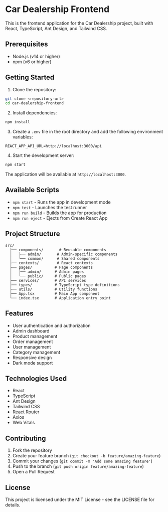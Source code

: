 # Car Dealership Frontend

This is the frontend application for the Car Dealership project, built with React, TypeScript, Ant Design, and Tailwind CSS.

## Prerequisites

- Node.js (v14 or higher)
- npm (v6 or higher)

## Getting Started

1. Clone the repository:
```bash
git clone <repository-url>
cd car-dealership-frontend
```

2. Install dependencies:
```bash
npm install
```

3. Create a `.env` file in the root directory and add the following environment variables:
```
REACT_APP_API_URL=http://localhost:3000/api
```

4. Start the development server:
```bash
npm start
```

The application will be available at `http://localhost:3000`.

## Available Scripts

- `npm start` - Runs the app in development mode
- `npm test` - Launches the test runner
- `npm run build` - Builds the app for production
- `npm run eject` - Ejects from Create React App

## Project Structure

```
src/
  ├── components/       # Reusable components
  │   ├── admin/       # Admin-specific components
  │   └── common/      # Shared components
  ├── contexts/        # React contexts
  ├── pages/          # Page components
  │   ├── admin/      # Admin pages
  │   └── public/     # Public pages
  ├── services/       # API services
  ├── types/          # TypeScript type definitions
  ├── utils/          # Utility functions
  ├── App.tsx         # Main App component
  └── index.tsx       # Application entry point
```

## Features

- User authentication and authorization
- Admin dashboard
- Product management
- Order management
- User management
- Category management
- Responsive design
- Dark mode support

## Technologies Used

- React
- TypeScript
- Ant Design
- Tailwind CSS
- React Router
- Axios
- Web Vitals

## Contributing

1. Fork the repository
2. Create your feature branch (`git checkout -b feature/amazing-feature`)
3. Commit your changes (`git commit -m 'Add some amazing feature'`)
4. Push to the branch (`git push origin feature/amazing-feature`)
5. Open a Pull Request

## License

This project is licensed under the MIT License - see the LICENSE file for details. 